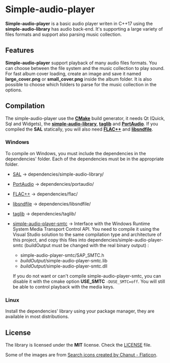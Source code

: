 # Simple-audio-player

**Simple-audio-player** is a basic audio player writen in C++17 using the **simple-audio-library** has audio back-end. It's supporting a large variety of files formats and support also parsing music collection.

## Features

**Simple-audio-player** support playback of many audio files formats. You can choose between the file system and the music collection to play sound. For fast album cover loading, create an image and save it named **large_cover.png** or **small_cover.png** inside the album folder. It is also possible to choose which folders to parse for the music collection in the options.

## Compilation

The simple-audio-player use the [**CMake**](https://cmake.org/) build generator, it needs Qt (Quick, Sql and Widgets), the [**simple-audio-library**](https://github.com/BlueDragon28/simple-audio-library), [**taglib**](https://github.com/taglib/taglib) and [**PortAudio**](https://github.com/PortAudio/portaudio). If you compiled the **SAL** statically, you will also need [**FLAC++**](https://github.com/xiph/flac) and [**libsndfile**](https://github.com/libsndfile/libsndfile).

### Windows

To compile on Windows, you must include the dependencies in the dependencies' folder. Each of the dependencies must be in the appropriate folder.

- [SAL](https://github.com/BlueDragon28/simple-audio-library) -> dependencies/simple-audio-library/
- [PortAudio](https://github.com/PortAudio/portaudio) -> dependencies/portaudio/
- [FLAC++](https://github.com/xiph/flac) -> dependencies/flac/
- [libsndfile](https://github.com/libsndfile/libsndfile) -> dependencies/libsndfile/
- [taglib](https://github.com/taglib/taglib) -> dependencies/taglib/
- [simple-audio-player-smtc](https://github.com/BlueDragon28/simple-audio-player-smtc) -> Interface with the Windows Runtime System Media Transport Control API. You need to compile it using the Visual Studio solution to the same compilation type and architecture of this project, and copy this files into dependencies/simple-audio-player-smtc (buildOutput must be changed with the real binary output) :
   - simple-audio-player-smtc/SAP_SMTC.h
   - *buildOutput*/simple-audio-player-smtc.lib
   - *buildOutput*/simple-audio-player-smtc.dll  
  
  If you do not want or can't compile simple-audio-player-smtc, you can disable it with the cmake option **USE_SMTC** `-DUSE_SMTC=off`. You will still be able to control playback with the media keys.

### Linux

Install the dependencies' library using your package manager, they are available in most distributions.

## License

The library is licensed under the **MIT** license. Check the [LICENSE](LICENSE) file.

Some of the images are from <a href="https://www.flaticon.com/free-icons/search" title="search icons">Search icons created by Chanut - Flaticon</a>.